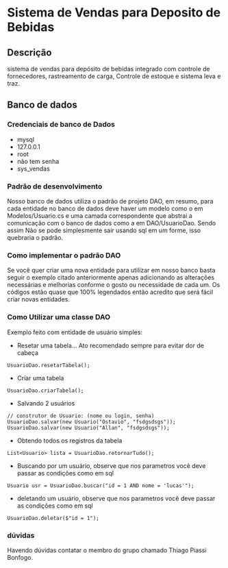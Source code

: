 # Sistema de Vendas para Deposito de Bebidas
## Descrição
sistema de vendas para depósito de bebidas integrado com controle de fornecedores, rastreamento de carga, Controle de estoque e sistema leva e traz. 

## Banco de dados

### Credenciais de banco de Dados

* mysql
* 127.0.0.1
* root
* não tem senha
* sys_vendas

### Padrão de desenvolvimento
Nosso banco de dados utiliza o padrão de projeto DAO, em resumo, para cada entidade no banco de dados deve haver um modelo como o em Modelos/Usuario.cs e uma camada correspondente que abstrai a comunicação com o banco de dados como a em DAO/UsuarioDao. Sendo assim Não se pode simplesmente sair usando sql em um forme, isso quebraria o padrão.

### Como implementar o padrão DAO
Se você quer criar uma nova entidade para utilizar em nosso banco basta seguir o exemplo citado anteriormente apenas adicionando as alterações necessárias e melhorias conforme o gosto ou necessidade de cada um. Os códigos estão quase que 100% legendados então acredito que será fácil criar novas entidades. 

### Como Utilizar uma classe DAO
Exemplo feito com entidade de usuário simples: 

* Resetar uma tabela... Ato recomendado sempre para evitar dor de cabeça
```
UsuarioDao.resetarTabela(); 
```
* Criar uma tabela
```
UsuarioDao.criarTabela(); 
```
* Salvando 2 usuários 
```
// construtor de Usuario: (nome ou login, senha)
UsuarioDao.salvar(new Usuario("Ostavio", "fsdgsdsgs"));
UsuarioDao.salvar(new Usuario("Allan", "fsdgsdsgs")); 
```
* Obtendo todos os registros da tabela
```
List<Usuario> lista = UsuarioDao.retornarTudo();
```
* Buscando por um usuário, observe que nos parametros você deve passar as condições como em sql
```
Usuario usr = UsuarioDao.buscar("id = 1 AND nome = 'lucas'");
```
* deletando um usuário, observe que nos parametros você deve passar as condições como em sql
```
UsuarioDao.deletar($"id = 1");
```

### dúvidas
Havendo dúvidas contatar o membro do grupo chamado Thiago Piassi Bonfogo.
